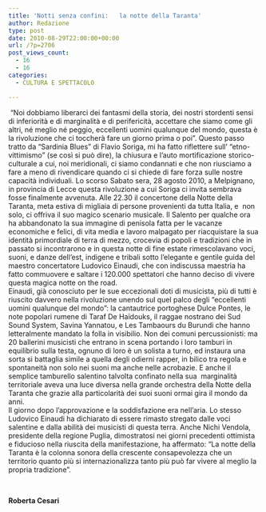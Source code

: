 ```yaml
---
title: 'Notti senza confini:   la notte della Taranta'
author: Redazione
type: post
date: 2010-08-29T22:00:00+00:00
url: /?p=2706
post_views_count:
  - 16
  - 16
categories:
  - CULTURA E SPETTACOLO

---
```

&nbsp;&ldquo;Noi dobbiamo liberarci dei fantasmi della storia, dei nostri stordenti sensi di inferiorit&agrave; e di marginalit&agrave; e di perifericit&agrave;, accettare che siamo come gli altri, n&eacute; meglio n&eacute; peggio, eccellenti uomini qualunque del mondo, questa &egrave; la rivoluzione che ci toccher&agrave; fare un giorno prima o poi&rdquo;. Questo passo tratto da &ldquo;Sardinia Blues&rdquo; di Flavio Soriga, mi ha fatto riflettere sull&rsquo; &ldquo;etno&#45;vittimismo&rdquo; (se cos&igrave; si pu&ograve; dire), la chiusura e l&rsquo;auto mortificazione storico&#45;culturale a cui, noi meridionali, ci siamo condannati e che non riusciamo a fare a meno di rivendicare quando ci si chiede di fare forza sulle nostre capacit&agrave; individuali. Lo scorso Sabato sera, 28 agosto 2010, a Melpignano, in provincia di Lecce questa rivoluzione a cui Soriga ci invita sembrava fosse finalmente avvenuta. Alle 22.30 il concertone della Notte della Taranta, meta estiva di migliaia di persone provenienti da tutta Italia, e&nbsp; non solo, ci offriva il suo magico scenario musicale. Il Salento per qualche ora ha abbandonato la sua immagine di penisola fatta per le vacanze economiche e felici, di vita media e lavoro malpagato per riacquistare la sua identit&agrave; primordiale di terra di mezzo, crocevia di popoli e tradizioni che in passato si incontrarono e in questa notte di fine estate rimescolavano voci, suoni, e danze dell&rsquo;est, indigene e tribali sotto l&rsquo;elegante e gentile guida del maestro concertatore Ludovico Einaudi, che con indiscussa maestria ha fatto commuovere e saltare i 120.000 spettatori che hanno deciso di vivere questa magica notte on the road.  
Einaudi, gi&agrave; conosciuto per le sue eccezionali doti di musicista, pi&ugrave; di tutti &egrave; riuscito davvero nella rivoluzione unendo sul quel palco degli &ldquo;eccellenti uomini qualunque del mondo&rdquo;: la cantautrice portoghese Dulce Pontes, le note popolari rumene di Taraf De Ha&iuml;douks, il raggae nostrano dei Sud Sound System, Savina Yannatou, e Les Tambaours du Burundi che hanno letteralmente mandato la folla in visibilio. Non dei comuni percussionisti: ma 20 ballerini musicisti che entrano in scena portando i loro tamburi in equilibrio sulla testa, ognuno di loro &egrave; un solista a turno, ed instaura una sorta si battaglia simile a quella degli odierni rapper, in bilico tra regola e spontaneit&agrave; non solo nei suoni ma anche nelle acrobazie. E anche il semplice tamburello salentino talvolta confinato nella sua&nbsp; marginalit&agrave; territoriale aveva una luce diversa nella grande orchestra della Notte della Taranta che grazie alla particolarit&agrave; dei suoi suoni ormai gira il mondo da anni.  
Il giorno dopo l&rsquo;approvazione e la soddisfazione era nell&rsquo;aria. Lo stesso Ludovico Einaudi ha dichiarato di essere rimasto stregato dalle voci salentine e dalla abilit&agrave; dei musicisti di questa terra. Anche Nichi Vendola, presidente della regione Puglia, dimostratosi nei giorni precedenti ottimista e fiducioso nella riuscita della manifestazione, ha affermato: &ldquo;La notte della Taranta &egrave; la colonna sonora della crescente consapevolezza che un territorio quanto pi&ugrave; si internazionalizza tanto pi&ugrave; pu&ograve; far vivere al meglio la propria tradizione&rdquo;.

&nbsp;

**Roberta Cesari**
